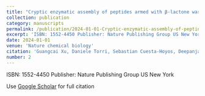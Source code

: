 ```yaml
---
title: "Cryptic enzymatic assembly of peptides armed with β-lactone warheads"
collection: publication
category: manuscripts
permalink: /publication/2024-01-01-Cryptic-enzymatic-assembly-of-peptides-armed-with-lactone-warheads
excerpt: 'ISBN: 1552-4450 Publisher: Nature Publishing Group US New York'
date: 2024-01-01
venue: 'Nature chemical biology'
citation: 'Guangcai Xu, Daniele Torri, Sebastian Cuesta-Hoyos, Deepanjan Panda, Luke Yates, Rémi Zallot, Kehan Bian, Dongxu Jia, Andreea Iorgu, Colin Levy. &quot;Cryptic enzymatic assembly of peptides armed with β-lactone warheads.&quot; Nature chemical biology, 2024.'
number: 2
---
```

ISBN: 1552-4450 Publisher: Nature Publishing Group US New York

Use [Google Scholar](https://scholar.google.com/scholar?q=Cryptic+enzymatic+assembly+of+peptides+armed+with+β-lactone+warheads) for full citation
